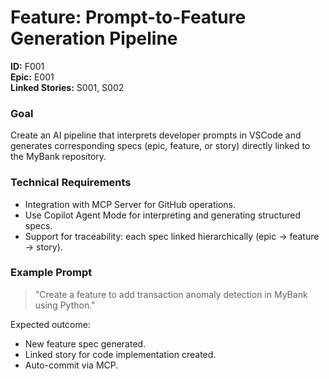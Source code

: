 # Feature: Prompt-to-Feature Generation Pipeline
**ID:** F001  
**Epic:** E001  
**Linked Stories:** S001, S002  

### Goal
Create an AI pipeline that interprets developer prompts in VSCode and generates corresponding specs (epic, feature, or story) directly linked to the MyBank repository.

### Technical Requirements
- Integration with MCP Server for GitHub operations.
- Use Copilot Agent Mode for interpreting and generating structured specs.
- Support for traceability: each spec linked hierarchically (epic → feature → story).

### Example Prompt
> "Create a feature to add transaction anomaly detection in MyBank using Python."

Expected outcome:
- New feature spec generated.
- Linked story for code implementation created.
- Auto-commit via MCP.
